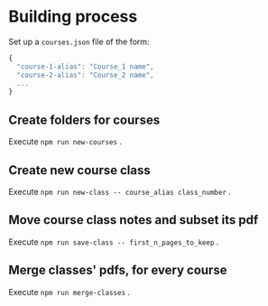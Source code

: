 # Building process

Set up a `courses.json` file of the form:

```js
{
  "course-1-alias": "Course_1 name",
  "course-2-alias": "Course_2 name",
  ...
}
```

## Create folders for courses
  
Execute `npm run new-courses` .

## Create new course class

Execute `npm run new-class -- course_alias class_number` .

## Move course class notes and subset its pdf

Execute `npm run save-class -- first_n_pages_to_keep` .

## Merge classes' pdfs, for every course

Execute `npm run merge-classes` .
